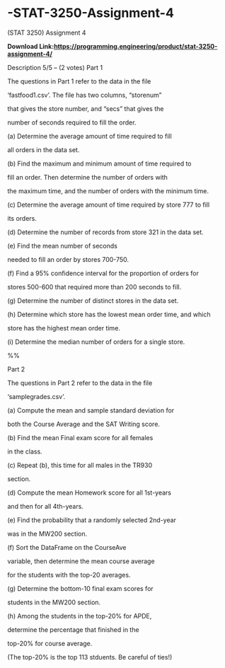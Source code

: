 # -STAT-3250-Assignment-4
(STAT 3250) Assignment 4


**Download Link:https://programming.engineering/product/stat-3250-assignment-4/**

Description
5/5 – (2 votes)
Part 1

The questions in Part 1 refer to the data in the file

‘fastfood1.csv’. The file has two columns, “storenum”

that gives the store number, and “secs” that gives the

number of seconds required to fill the order.

(a) Determine the average amount of time required to fill

all orders in the data set.

(b) Find the maximum and minimum amount of time required to

fill an order. Then determine the number of orders with

the maximum time, and the number of orders with the minimum time.

(c) Determine the average amount of time required by store 777 to fill

its orders.

(d) Determine the number of records from store 321 in the data set.

(e) Find the mean number of seconds

needed to fill an order by stores 700-750.

(f) Find a 95% confidence interval for the proportion of orders for

stores 500-600 that required more than 200 seconds to fill.

(g) Determine the number of distinct stores in the data set.

(h) Determine which store has the lowest mean order time, and which

store has the highest mean order time.

(i) Determine the median number of orders for a single store.

%%

Part 2

The questions in Part 2 refer to the data in the file

‘samplegrades.csv’.

(a) Compute the mean and sample standard deviation for

both the Course Average and the SAT Writing score.

(b) Find the mean Final exam score for all females

in the class.

(c) Repeat (b), this time for all males in the TR930

section.

(d) Compute the mean Homework score for all 1st-years

and then for all 4th-years.

(e) Find the probability that a randomly selected 2nd-year

was in the MW200 section.

(f) Sort the DataFrame on the CourseAve

variable, then determine the mean course average

for the students with the top-20 averages.

(g) Determine the bottom-10 final exam scores for

students in the MW200 section.

(h) Among the students in the top-20% for APDE,

determine the percentage that finished in the

top-20% for course average.

(The top-20% is the top 113 stduents. Be careful of ties!)
